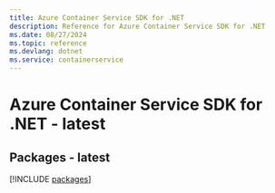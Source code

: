 ```yaml
---
title: Azure Container Service SDK for .NET
description: Reference for Azure Container Service SDK for .NET
ms.date: 08/27/2024
ms.topic: reference
ms.devlang: dotnet
ms.service: containerservice
---
```

# Azure Container Service SDK for .NET - latest
## Packages - latest
[!INCLUDE [packages](container-service-index.md)]